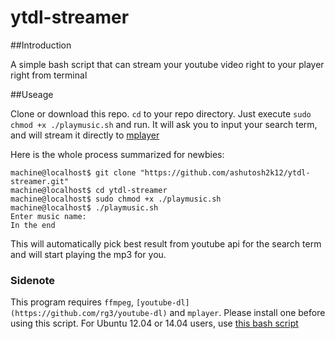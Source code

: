 # ytdl-streamer

##Introduction

A simple bash script that can stream your youtube video right to your player right from terminal

##Useage

Clone or download this repo. `cd` to your repo directory. 
Just execute `sudo chmod +x ./playmusic.sh` and run. It will ask you to input your search term, and will stream it directly to [mplayer](https://help.ubuntu.com/community/MPlayer)

Here is the whole process summarized for newbies:

```
machine@localhost$ git clone "https://github.com/ashutosh2k12/ytdl-streamer.git"
machine@localhost$ cd ytdl-streamer
machine@localhost$ sudo chmod +x ./playmusic.sh
machine@localhost$ ./playmusic.sh
Enter music name:
In the end
```

This will automatically pick best result from youtube api for the search term
and will start playing the mp3 for you. 

### Sidenote
This program requires `ffmpeg`, `[youtube-dl](https://github.com/rg3/youtube-dl)` and `mplayer`. Please install one before using this script.
For Ubuntu 12.04 or 14.04 users, use [this bash script](https://gist.github.com/xdamman/e4f713c8cd1a389a5917) 
